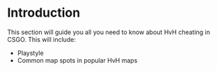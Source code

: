 # Introduction

This section will guide you all you need to know about HvH cheating in CSGO. This will include:

* Playstyle
* Common map spots in popular HvH maps